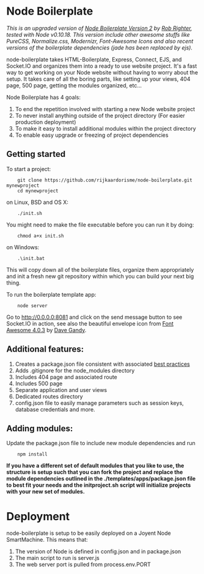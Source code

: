 # Node Boilerplate

*This is an upgraded version of [Node Boilerplate Version 2](https://github.com/robrighter/node-boilerplate)
by [Rob Righter](https://github.com/robrighter), tested with Node v0.10.18. This version include other awesome
stuffs like PureCSS, Normalize.css, Modernizr, Font-Awesome Icons and also recent versions of the boilerplate
dependencies (jade has been replaced by ejs).*

node-boilerplate takes HTML-Boilerplate, Express, Connect, EJS, and Socket.IO and organizes them into a ready
to use website project. It's a fast way to get working on your Node website without having to worry about the
setup. It takes care of all the boring parts, like setting up your views, 404 page, 500 page, getting the modules
organized, etc...

Node Boilerplate has 4 goals:

1. To end the repetition involved with starting a new Node website project
2. To never install anything outside of the project directory (For easier production deployment)
3. To make it easy to install additional modules within the project directory
4. To enable easy upgrade or freezing of project dependencies

## Getting started

To start a project:

		git clone https://github.com/rijkaardorisme/node-boilerplate.git mynewproject
		cd mynewproject

on Linux, BSD and OS X:

		./init.sh

You might need to make the file executable before you can run it by doing:

		chmod a+x init.sh

on Windows:

		.\init.bat

This will copy down all of the boilerplate files, organize them appropriately and init a fresh new git repository
within which you can build your next big thing.

To run the boilerplate template app:

		node server

Go to http://0.0.0.0:8081 and click on the send message button to see Socket.IO in action, see also the beautiful
envelope icon from [Font Awesome 4.0.3](http://fontawesome.io) by [Dave Gandy](http://twitter.com/davegandy).

## Additional features:

1. Creates a package.json file consistent with associated [best practices](http://blog.nodejitsu.com/package-dependencies-done-right)
2. Adds .gitignore for the node_modules directory
3. Includes 404 page and associated route
4. Includes 500 page
5. Separate application and user views
6. Dedicated routes directory
7. config.json file to easily manage parameters such as session keys, database credentials and more.

## Adding modules:

Update the package.json file to include new module dependencies and run 

		npm install

**If you have a different set of default modules that you like to use, the structure is setup such that you can
fork the project and replace the module dependencies outlined in the ./templates/apps/package.json file to best
fit your needs and the initproject.sh script will initialize projects with your new set of modules.**

# Deployment

node-boilerplate is setup to be easily deployed on a Joyent Node SmartMachine. This means that:

1. The version of Node is defined in config.json and in package.json
2. The main script to run is server.js
3. The web server port is pulled from process.env.PORT
